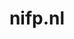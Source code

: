---
layout: post
title: "nifp.nl"
internal_url: "/dutchgov/nifp.nl.html"
subdomains_count: 7
all_subdomains_count: 9
urls_count: 6
ssl_rank: 0
http_rank: 74
url_link: /data/nifp.nl/urls.txt
all_subdomains_link: /data/nifp.nl/all_subdomains.txt
subdomains_link: /data/nifp.nl/subdomains.txt
categories: dutchgov
---